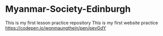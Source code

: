 # Myanmar-Society-Edinburgh
This is my first lesson practice repository
This is my first website practice
https://codepen.io/wonmaungthein/pen/pevGdY
